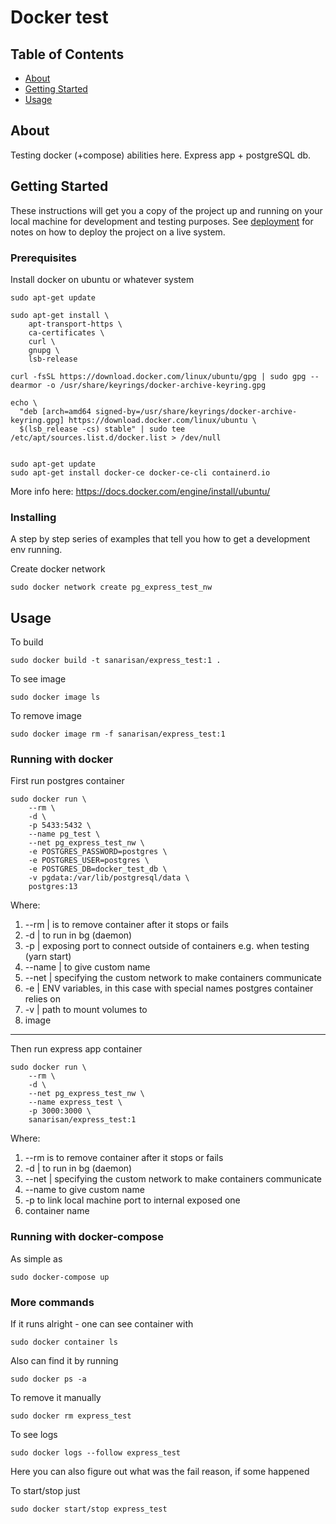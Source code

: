 # Docker test

## Table of Contents

- [About](#about)
- [Getting Started](#getting_started)
- [Usage](#usage)

## About <a name = "about"></a>

Testing docker (+compose) abilities here.
Express app + postgreSQL db.

## Getting Started <a name = "getting_started"></a>

These instructions will get you a copy of the project up and running on your local machine for development and testing purposes. See [deployment](#deployment) for notes on how to deploy the project on a live system.

### Prerequisites

Install docker on ubuntu or whatever system

```
sudo apt-get update

sudo apt-get install \
    apt-transport-https \
    ca-certificates \
    curl \
    gnupg \
    lsb-release

curl -fsSL https://download.docker.com/linux/ubuntu/gpg | sudo gpg --dearmor -o /usr/share/keyrings/docker-archive-keyring.gpg

echo \
  "deb [arch=amd64 signed-by=/usr/share/keyrings/docker-archive-keyring.gpg] https://download.docker.com/linux/ubuntu \
  $(lsb_release -cs) stable" | sudo tee /etc/apt/sources.list.d/docker.list > /dev/null


sudo apt-get update
sudo apt-get install docker-ce docker-ce-cli containerd.io
```

More info here: https://docs.docker.com/engine/install/ubuntu/

### Installing

A step by step series of examples that tell you how to get a development env running.

Create docker network
```
sudo docker network create pg_express_test_nw
```

## Usage <a name = "usage"></a>

To build
```
sudo docker build -t sanarisan/express_test:1 .
```

To see image
```
sudo docker image ls
```

To remove image
```
sudo docker image rm -f sanarisan/express_test:1
```

### Running with docker

First run postgres container
```
sudo docker run \
    --rm \
	-d \
    -p 5433:5432 \
	--name pg_test \
	--net pg_express_test_nw \
	-e POSTGRES_PASSWORD=postgres \
	-e POSTGRES_USER=postgres \
	-e POSTGRES_DB=docker_test_db \
	-v pgdata:/var/lib/postgresql/data \
	postgres:13
```
Where:

1. --rm | is to remove container after it stops or fails
2. -d | to run in bg (daemon)
3. -p | exposing port to connect outside of containers e.g. when testing (yarn start)
4. --name | to give custom name
5. --net | specifying the custom network to make containers communicate
6. -e | ENV variables, in this case with special names postgres container relies on
7. -v | path to mount volumes to
8. image

---

Then run express app container
```
sudo docker run \
    --rm \
    -d \
    --net pg_express_test_nw \
    --name express_test \
    -p 3000:3000 \
    sanarisan/express_test:1
```

Where:

1. --rm is to remove container after it stops or fails
2. -d | to run in bg (daemon)
3. --net | specifying the custom network to make containers communicate
4. --name to give custom name
5. -p to link local machine port to internal exposed one
6. container name

### Running with docker-compose

As simple as
```
sudo docker-compose up
```

### More commands

If it runs alright - one can see container with 
```
sudo docker container ls
```

Also can find it by running
```
sudo docker ps -a
```

To remove it manually
```
sudo docker rm express_test
```

To see logs
```
sudo docker logs --follow express_test
```
Here you can also figure out what was the fail reason, if some happened


To start/stop just
```
sudo docker start/stop express_test
```